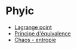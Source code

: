 # Phyic

- [Lagrange point](https://fr.wikipedia.org/wiki/Point_de_Lagrange)
- [Principe d'équivalence](https://fr.wikipedia.org/wiki/Principe_d'%C3%A9quivalence)
- [Chaos - entropie](http://villemin.gerard.free.fr/Wwwgvmm/Chaos/Entropie.htm)
